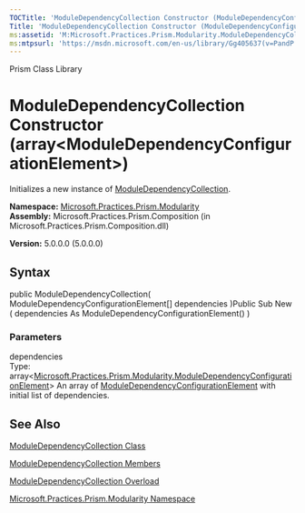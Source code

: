 ```yaml
---
TOCTitle: 'ModuleDependencyCollection Constructor (ModuleDependencyConfigurationElement[])'
Title: 'ModuleDependencyCollection Constructor (ModuleDependencyConfigurationElement[]) (Microsoft.Practices.Prism.Modularity)'
ms:assetid: 'M:Microsoft.Practices.Prism.Modularity.ModuleDependencyCollection.\#ctor(Microsoft.Practices.Prism.Modularity.ModuleDependencyConfigurationElement[])'
ms:mtpsurl: 'https://msdn.microsoft.com/en-us/library/Gg405637(v=PandP.50)'
---
```


Prism Class Library

ModuleDependencyCollection Constructor (array&lt;ModuleDependencyConfigurationElement&gt;)
====================================================================================================

Initializes a new instance of [ModuleDependencyCollection](https://msdn.microsoft.com/t:microsoft.practices.prism.modularity.moduledependencycollection).

**Namespace:** [Microsoft.Practices.Prism.Modularity](https://msdn.microsoft.com/n:microsoft.practices.prism.modularity)
**Assembly:** Microsoft.Practices.Prism.Composition (in Microsoft.Practices.Prism.Composition.dll)

**Version:** 5.0.0.0 (5.0.0.0)

## Syntax


public ModuleDependencyCollection( ModuleDependencyConfigurationElement[] dependencies )Public Sub New ( dependencies As ModuleDependencyConfigurationElement() )

### Parameters

dependencies  
Type: array&lt;[Microsoft.Practices.Prism.Modularity.ModuleDependencyConfigurationElement](https://msdn.microsoft.com/t:microsoft.practices.prism.modularity.moduledependencyconfigurationelement)&gt;
An array of [ModuleDependencyConfigurationElement](https://msdn.microsoft.com/t:microsoft.practices.prism.modularity.moduledependencyconfigurationelement) with initial list of dependencies.

See Also
--------


[ModuleDependencyCollection Class](https://msdn.microsoft.com/t:microsoft.practices.prism.modularity.moduledependencycollection)

[ModuleDependencyCollection Members](https://msdn.microsoft.com/allmembers.t:microsoft.practices.prism.modularity.moduledependencycollection)

[ModuleDependencyCollection Overload](https://msdn.microsoft.com/overload:microsoft.practices.prism.modularity.moduledependencycollection.)

[Microsoft.Practices.Prism.Modularity Namespace](https://msdn.microsoft.com/n:microsoft.practices.prism.modularity)

